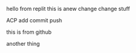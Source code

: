 hello from replit 
this is anew change
change stuff 

ACP 
add commit push 

this is from github

another thing